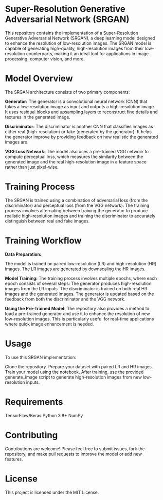 # Super-Resolution Generative Adversarial Network (SRGAN)
This repository contains the implementation of a Super-Resolution Generative Adversarial Network (SRGAN), a deep learning model designed to enhance the resolution of low-resolution images. The SRGAN model is capable of generating high-quality, high-resolution images from their low-resolution counterparts, making it an ideal tool for applications in image processing, computer vision, and more.

# Model Overview
The SRGAN architecture consists of two primary components:

**Generator:**
The generator is a convolutional neural network (CNN) that takes a low-resolution image as input and outputs a high-resolution image. It uses residual blocks and upsampling layers to reconstruct fine details and textures in the generated image.

**Discriminator:**
The discriminator is another CNN that classifies images as either real (high-resolution) or fake (generated by the generator). It helps the generator improve by providing feedback on how realistic the generated images are.

**VGG Loss Network:**
The model also uses a pre-trained VGG network to compute perceptual loss, which measures the similarity between the generated image and the real high-resolution image in a feature space rather than just pixel-wise.

# Training Process
The SRGAN is trained using a combination of adversarial loss (from the discriminator) and perceptual loss (from the VGG network). The training process involves alternating between training the generator to produce realistic high-resolution images and training the discriminator to accurately distinguish between real and fake images.

# Training Workflow
**Data Preparation:**

The model is trained on paired low-resolution (LR) and high-resolution (HR) images. The LR images are generated by downscaling the HR images.

**Model Training:**
The training process involves multiple epochs, where each epoch consists of several steps:
The generator produces high-resolution images from the LR inputs.
The discriminator is trained on both real HR images and the generated images.
The generator is updated based on the feedback from both the discriminator and the VGG network.

**Using the Pre-Trained Model:**
The repository also provides a method to load a pre-trained generator and use it to enhance the resolution of new low-resolution images. This is particularly useful for real-time applications where quick image enhancement is needed.

# Usage
To use this SRGAN implementation:

Clone the repository.
Prepare your dataset with paired LR and HR images.
Train your model using the notebook.
After training, use the provided generate_image script to generate high-resolution images from new low-resolution inputs.

# Requirements
TensorFlow/Keras
Python 3.8+
NumPy

# Contributing
Contributions are welcome! Please feel free to submit issues, fork the repository, and make pull requests to improve the model or add new features.

# License
This project is licensed under the MIT License.
